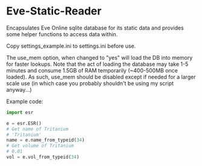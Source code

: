 # Eve-Static-Reader
Encapsulates Eve Online sqlite database for its static data and provides some helper functions to access data within.

Copy settings_example.ini to settings.ini before use.

The use_mem option, when changed to "yes" will load the DB into memory for faster lookups. Note that the act of loading the database may take 1-5 minutes and consume 1.5GB of RAM temporarily (~400-500MB once loaded). As such, use_mem should be disabled except if needed for a larger scale use (in which case you probably shouldn't be using my script anyway...)

Example code:
~~~python
import esr

e = esr.ESR()
# Get name of Tritanium
# 'Tritanium'
name = e.name_from_typeid(34) 
# Get volume of Tritanium
# 0.01
vol = e.vol_from_typeid(34) 
~~~
